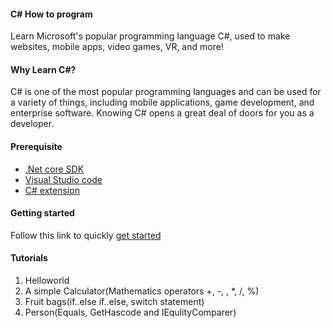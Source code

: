 #### C# How to program
Learn Microsoft's popular programming language C#, used to make websites, mobile apps, video games, VR, and more!

#### Why Learn C#?
C# is one of the most popular programming languages and can be used for a variety of things, including mobile applications, game development, and enterprise software. Knowing C# opens a great deal of doors for you as a developer.

#### Prerequisite
* [.Net core SDK](https://docs.microsoft.com/en-us/dotnet/core/install/sdk?pivots=os-windows)
* [Visual Studio code](https://code.visualstudio.com/Download)
* [C# extension](https://marketplace.visualstudio.com/items?itemName=ms-vscode.csharp)

#### Getting started

Follow this link to quickly [get started](https://docs.microsoft.com/en-us/dotnet/core/tutorials/with-visual-studio-code)

#### Tutorials
1. Helloworld
2. A simple Calculator(Mathematics operators +, -, , *, /, %)
3. Fruit bags(if..else if..else, switch statement)
4. Person(Equals, GetHascode and IEqulityComparer)
